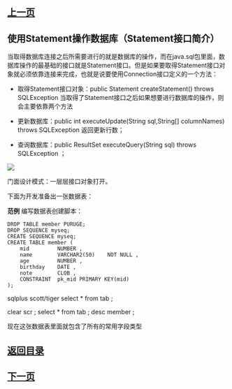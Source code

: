 ## [上一页](course120)
##  使用Statement操作数据库（Statement接口简介）

当取得数据库连接之后所需要进行的就是数据库的操作，而在java.sql包里面，数据库操作的最基础的接口就是Statement接口。但是如果要取得Statement接口对象就必须依靠连接来完成，也就是说要使用Connection接口定义的一个方法：

- 取得Statement接口对象：public Statement createStatement() throws SQLException 当取得了Statement接口之后如果想要进行数据库的操作，则会主要依靠两个方法

- 更新数据库：public int executeUpdate(String sql,String[] columnNames) throws SQLException 返回更新行数；

- 查询数据库：public ResultSet executeQuery(String sql) throws SQLException ；

![](http://ww1.sinaimg.cn/large/0060lm7Tly1fo9io9wqxrj30va0hhgro.jpg)

门面设计模式：一层层接口对象打开。

下面为开发准备出一张数据表：

**范例** 编写数据表创建脚本：

	DROP TABLE member PURUGE;
	DROP SEQUENCE myseq;
	CREATE SEQUENCE myseq;
	CREATE TABLE member (
		mid			NUMBER ,
		name		VARCHAR2(50)	NOT NULL ,
		age			NUMBER ,
		birthday 	DATE ,
		note		CLOB ,
		CONSTRAINT  pk_mid PRIMARY KEY(mid)
	);

sqlplus scott/tiger
select * from tab ;

clear scr ;
select * from tab ;
desc member ;



现在这张数据表里面就包含了所有的常用字段类型



## [返回目录](https://wuchengcheng110120.github.io/aliyunjava3/list)
## [下一页](course122)
